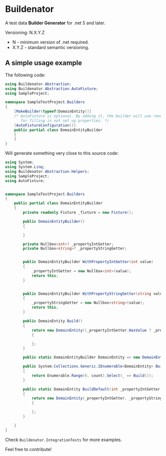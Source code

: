 # Buildenator
A test data **Builder Generator** for .net 5 and later.

Versioning:
N.X.Y.Z

- N - minimum version of .net required.
- X.Y.Z - standard semantic versioning.

## A simple usage example

The following code:
```csharp
using Buildenator.Abstraction;
using Buildenator.Abstraction.AutoFixture;
using SampleProject;

namespace SampleTestProject.Builders
{
    [MakeBuilder(typeof(DomainEntity))]
    /* AutoFixture is optional. By adding it, the builder will use random data generator 
       for filling in not set up properties. */
    [AutoFixtureConfiguration()] 
    public partial class DomainEntityBuilder
    {
    }
}
```
Will generate something very close to this source code:

```csharp
using System;
using System.Linq;
using Buildenator.Abstraction.Helpers;
using SampleProject;
using AutoFixture;


namespace SampleTestProject.Builders
{
    public partial class DomainEntityBuilder
    {
        private readonly Fixture _fixture = new Fixture();

        public DomainEntityBuilder()
        {

        }

        private Nullbox<int>? _propertyIntGetter;
        private Nullbox<string>? _propertyStringGetter;


        public DomainEntityBuilder WithPropertyIntGetter(int value)
        {
            _propertyIntGetter = new Nullbox<int>(value);
            return this;
        }


        public DomainEntityBuilder WithPropertyStringGetter(string value)
        {
            _propertyStringGetter = new Nullbox<string>(value);
            return this;
        }

        public DomainEntity Build()
        {
            return new DomainEntity((_propertyIntGetter.HasValue ? _propertyIntGetter.Value : new Nullbox<int>(_fixture.Create<int>())).Object, (_propertyStringGetter.HasValue ? _propertyStringGetter.Value : new Nullbox<string>(_fixture.Create<string>())).Object)
            {

            };
        }

        public static DomainEntityBuilder DomainEntity => new DomainEntityBuilder();

        public System.Collections.Generic.IEnumerable<DomainEntity> BuildMany(int count = 3)
        {
            return Enumerable.Range(0, count).Select(_ => Build());
        }

        public static DomainEntity BuildDefault(int _propertyIntGetter = default(int), string _propertyStringGetter = default(string))
        {
            return new DomainEntity(_propertyIntGetter, _propertyStringGetter)
            {

            };
        }

    }
}
```

Check ```Buildenator.IntegrationTests``` for more examples.


Feel free to contribute!
